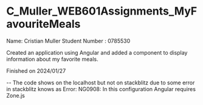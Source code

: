 # C_Muller_WEB601Assignments_MyFavouriteMeals
 
Name: Cristian Muller
Student Number : 0785530

Created an application using Angular and added a component to display information about my favorite meals.

Finished on 2024/01/27

-- The code shows on the localhost but not on stackblitz due to some error in stackblitz knows as Error: NG0908: In this configuration Angular requires Zone.js
